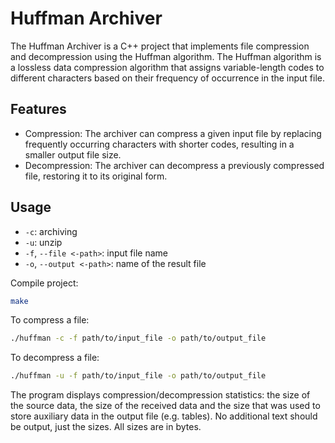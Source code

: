 # Huffman Archiver

The Huffman Archiver is a C++ project that implements file compression and decompression using the Huffman algorithm. The Huffman algorithm is a lossless data compression algorithm that assigns variable-length codes to different characters based on their frequency of occurrence in the input file.

## Features

-   Compression: The archiver can compress a given input file by replacing frequently occurring characters with shorter codes, resulting in a smaller output file size.
-   Decompression: The archiver can decompress a previously compressed file, restoring it to its original form.

## Usage

- `-c`: archiving
- `-u`: unzip
- `-f`, `--file <-path>`: input file name
- `-o`, `--output <-path>`: name of the result file

Compile project:
```bash
make
```

To compress a file:
```bash
./huffman -c -f path/to/input_file -o path/to/output_file
```

To decompress a file:
```bash
./huffman -u -f path/to/input_file -o path/to/output_file
```

The program displays compression/decompression statistics: the size of the source data, the size of the received data and the size that was used to store auxiliary data in the output file (e.g. tables). No additional text should be output, just the sizes. All sizes are in bytes.
